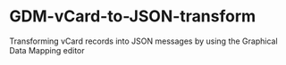 # GDM-vCard-to-JSON-transform
Transforming vCard records into JSON messages by using the Graphical Data Mapping editor
